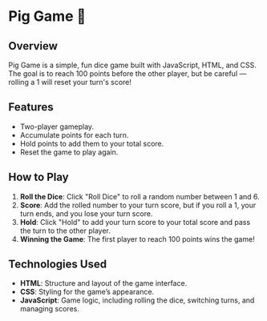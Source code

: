 # Pig Game 🎲

## Overview
Pig Game is a simple, fun dice game built with JavaScript, HTML, and CSS. The goal is to reach 100 points before the other player, but be careful — rolling a 1 will reset your turn's score!

## Features
- Two-player gameplay.
- Accumulate points for each turn.
- Hold points to add them to your total score.
- Reset the game to play again.

## How to Play
1. **Roll the Dice**: Click "Roll Dice" to roll a random number between 1 and 6.
2. **Score**: Add the rolled number to your turn score, but if you roll a 1, your turn ends, and you lose your turn score.
3. **Hold**: Click "Hold" to add your turn score to your total score and pass the turn to the other player.
4. **Winning the Game**: The first player to reach 100 points wins the game!

## Technologies Used
- **HTML**: Structure and layout of the game interface.
- **CSS**: Styling for the game’s appearance.
- **JavaScript**: Game logic, including rolling the dice, switching turns, and managing scores.


